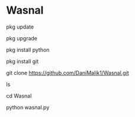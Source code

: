 # Wasnal


pkg update

pkg upgrade

pkg install python

pkg install git

git clone https://github.com/DaniMalik1/Wasnal.git

ls

cd Wasnal


python wasnal.py

